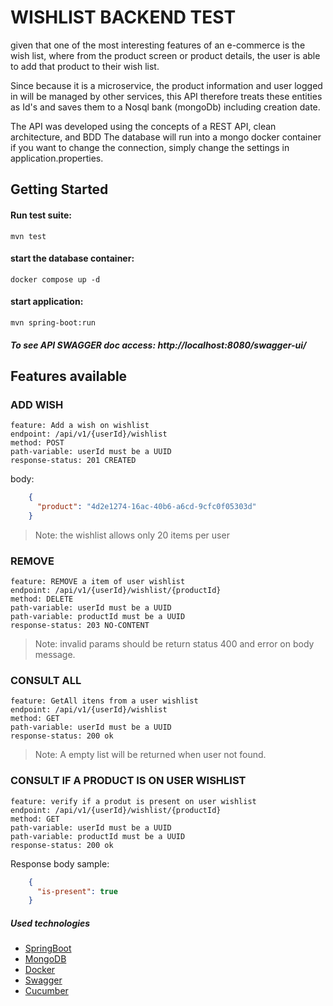 # WISHLIST BACKEND TEST

given that one of the most interesting features of an e-commerce 
is the wish list, where from the product screen or product details, 
the user is able to add that product to their wish list.

Since because it is a microservice, the product information and user logged in 
will be managed by other services, this API therefore treats these 
entities as Id's and saves them to a Nosql bank (mongoDb) 
including creation date.

The API was developed using the concepts of a REST API, clean architecture, and BDD
The database will run into a mongo docker container if you want to change the connection, 
simply change the settings in application.properties.

## Getting Started

#### Run test suite:
    mvn test
#### start the database container:
    docker compose up -d
#### start application:
    mvn spring-boot:run

##### To see API SWAGGER doc access: http://localhost:8080/swagger-ui/

## Features available

### ADD WISH
    feature: Add a wish on wishlist
    endpoint: /api/v1/{userId}/wishlist
    method: POST
    path-variable: userId must be a UUID
    response-status: 201 CREATED
body:
```json
    {
      "product": "4d2e1274-16ac-40b6-a6cd-9cfc0f05303d"
    }
```
>Note: the wishlist allows only 20 items per user

### REMOVE
    feature: REMOVE a item of user wishlist
    endpoint: /api/v1/{userId}/wishlist/{productId}
    method: DELETE
    path-variable: userId must be a UUID
    path-variable: productId must be a UUID
    response-status: 203 NO-CONTENT

>Note: invalid params should be return status 400 and error on body message.

### CONSULT ALL
    feature: GetAll itens from a user wishlist
    endpoint: /api/v1/{userId}/wishlist
    method: GET
    path-variable: userId must be a UUID
    response-status: 200 ok

>Note: A empty list will be returned when user not found.

### CONSULT IF A PRODUCT IS ON USER WISHLIST
    feature: verify if a produt is present on user wishlist
    endpoint: /api/v1/{userId}/wishlist/{productId}
    method: GET
    path-variable: userId must be a UUID
    path-variable: productId must be a UUID
    response-status: 200 ok
Response body sample:
```json
    {
      "is-present": true
    }
```
##### Used technologies
 - [SpringBoot](https://spring.io/)
 - [MongoDB](https://www.mongodb.com/pt-br?msclkid=ea97f84ad07f11ec9dc819959e755a61)
 - [Docker](https://www.docker.com/?msclkid=fde569b7d07f11ecaad68af68f8774c4)
 - [Swagger](https://swagger.io/tools/swagger-ui/?msclkid=091cfe69d08011ec8fa50fe356ac0f85)
 - [Cucumber](https://cucumber.io/?msclkid=14a46b40d08011eca3361d2e6ed535cd☺)












